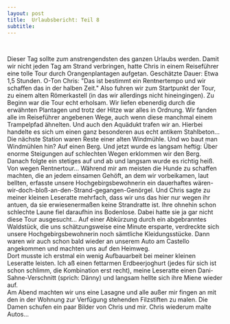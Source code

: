 ```yaml
---
layout: post
title:  Urlaubsbericht: Teil 8
subtitle:  
---
```


 

Dieser Tag sollte zum anstrengendsten des ganzen Urlaubs werden. Damit wir nicht jeden Tag am Strand verbringen, hatte Chris in einem Reiseführer eine tolle Tour durch Orangenplantagen aufgetan. Geschätzte Dauer: Etwa 1,5 Stunden. O-Ton Chris: "Das ist bestimmt ein Rentnertempo und wir schaffen das in der halben Zeit." Also fuhren wir zum Startpunkt der Tour, zu einem alten Römerkastell (in das wir allerdings nicht hineingingen). Zu Beginn war die Tour echt erholsam. Wir liefen ebenerdig durch die erwähnten Plantagen und trotz der Hitze war alles in Ordnung. Wir fanden alle im Reiseführer angebenen Wege, auch wenn diese manchmal einem Trampelpfad ähnelten. Und auch den Aquädukt trafen wir an. Hierbei handelte es sich um einen ganz besonderen aus echt antikem Stahlbeton...  
Die nächste Station waren Reste einer alten Windmühle. Und wo baut man Windmühlen hin? Auf einen Berg. Und jetzt wurde es langsam heftig: Über enorme Steigungen auf schlechten Wegen erklommen wir den Berg. Danach folgte ein stetiges auf und ab und langsam wurde es richtig heiß. Von wegen Rentnertour... Während mir am meisten die Hunde zu schaffen machten, die an jedem einsamen Gehöft, an dem wir vorbeikamen, laut bellten, erfasste unsere Hochgebirgsbewohnerin ein dauerhaftes wären-wir-doch-bloß-an-den-Strand-gegangen-Genörgel. Und Chris sagte zu meiner kleinen Leseratte mehrfach, dass wir uns das hier nur wegen ihr antuen, da sie erwiesenermaßen keine Strandratte ist. Ihre ohnehin schon schlechte Laune fiel daraufhin ins Bodenlose. Dabei hatte sie ja gar nicht diese Tour ausgesucht... Auf einer Abkürzung durch ein abgebranntes Waldstück, die uns schätzungsweise eine Minute ersparte, verdreckte sich unsere Hochgebirgsbewohnerin noch sämtliche Kleidungsstücke. Dann waren wir auch schon bald wieder an unserem Auto am Castello angekommen und machten uns auf den Heimweg.  
Dort musste ich erstmal ein wenig Aufbauarbeit bei meiner kleinen Leseratte leisten. Ich aß einen fettarmen Erdbeerjoghurt (jedes für sich ist schon schlimm, die Kombination erst recht), meine Leseratte einen Dani-Sahne-Verschnitt (sprich: Dänny) und langsam hellte sich ihre Miene wieder auf.  
Am Abend machten wir uns eine Lasagne und alle außer mir fingen an mit den in der Wohnung zur Verfügung stehenden Filzstiften zu malen. Die Damen schufen ein paar Bilder von Chris und mir. Chris wiederum malte Autos...
